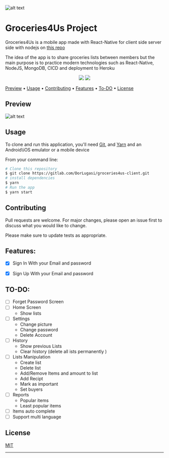 ![alt text](https://i.imgur.com/kPgBfOr.png)


# Groceries4Us Project
Groceries4Us is a mobile app made with React-Native for client side
server side with nodejs on [this repo](https://gitlab.com/DorLugasi/groceries4us-server)

The idea of the app is to share groceries lists between members
but the main purpose is to practice modern technologies such as React-Native, NodeJS, MongoDB, CICD 
and deployment to Heroku

<p align="center">
    <img src="https://img.shields.io/badge/license-MIT-brightgreen.svg">
    <img src="https://img.shields.io/badge/contributions-welcome-orange.svg">
</p>

<p align="center">

  
  <a href="#user-content-preview">Preview</a> •
  <a href="#user-content-usage">Usage</a> •
  <a href="#user-content-contributing">Contributing</a> •
  <a href="#user-content-features">Features</a> •
  <a href="#user-content-to-do">To-DO</a> •
  <a href="#user-content-license">License</a>
</p>

## Preview
![alt text](https://i.imgur.com/HWMHDb3.jpg?1)

## Usage

To clone and run this application, you'll need [Git](https://git-scm.com), and [Yarn](https://yarnpkg.com/en/docs/install#windows-stable)
and an Android\iOS emulator or a mobile device

From your command line:

```bash
# Clone this repository
$ git clone https://gitlab.com/DorLugasi/groceries4us-client.git
# install dependencies
$ yarn
# Run the app
$ yarn start
```


## Contributing

Pull requests are welcome. For major changes, please open an issue first to discuss what you would like to change.

Please make sure to update tests as appropriate.


## Features:
- [x] Sign In With your Email and password
- [x] Sign Up With your Email and password


## TO-DO:
- [ ] Forget Password Screen
- [ ] Home Screen
  * Show lists
- [ ] Settings
  * Change picture
  * Change password
  * Delete Account
- [ ] History
  * Show previous Lists
  * Clear history (delete all ists permanently )
- [ ] Lists Manipulation
  * Create list
  * Delete list 
  * Add/Remove Items and amount to list
  * Add Recipt
  * Mark as important
  * Set buyers
- [ ] Reports
  * Popular items
  * Least popular items
- [ ] Items auto complete
- [ ] Support multi language

## License

[MIT](https://choosealicense.com/licenses/mit/)

* * *
